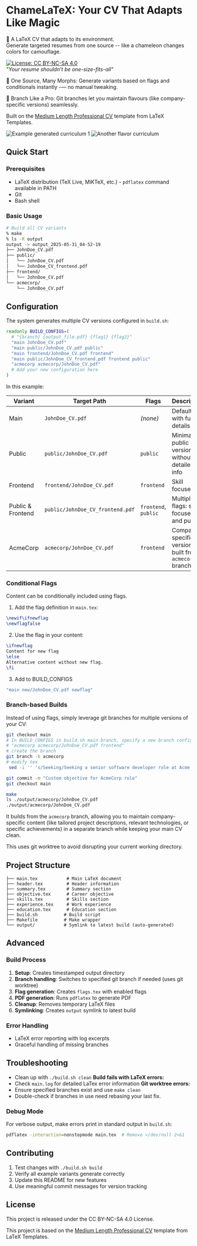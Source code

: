 # ChameLaTeX: Your CV That Adapts Like Magic

🦎 A LaTeX CV that adapts to its environment.  
Generate targeted resumes from one source -- like a chameleon changes colors for camouflage.  

[![License: CC BY-NC-SA 4.0](https://img.shields.io/badge/License-CC%20BY--NC--SA%204.0-lightgrey.svg)](https://creativecommons.org/licenses/by-nc-sa/4.0/)  
*"Your resume shouldn’t be one-size-fits-all"*  

🦎 One Source, Many Morphs:
Generate variants based on flags and conditionals instantly -— no manual tweaking.

🌿 Branch Like a Pro:
Git branches let you maintain flavours (like company-specific versions) seamlessly.

Built on the [Medium Length Professional CV](https://www.latextemplates.com/template/medium-length-professional-cv) template from LaTeX Templates.

![Example generated curriculum 1](ex1.png "Default CV")
![Another flavor curriculum](ex2.png "Frontend public CV")

## Quick Start

### Prerequisites

- LaTeX distribution (TeX Live, MiKTeX, etc.) - `pdflatex` command available in PATH
- Git
- Bash shell

### Basic Usage

```bash
# Build all CV variants
% make
% ls -R output
output -> output_2025-05-31_04-52-19
├── JohnDoe_CV.pdf
├── public/
│   └── JohnDoe_CV.pdf
│   └── JohnDoe_CV_frontend.pdf
├── frontend/
│   └── JohnDoe_CV.pdf
└── acmecorp/
    └── JohnDoe_CV.pdf
```

## Configuration

The system generates multiple CV versions configured in `build.sh`:

```bash
readonly BUILD_CONFIGS=(
  # "{branch} {output_file.pdf} {flag1} {flag2}"
  "main JohnDoe_CV.pdf"
  "main public/JohnDoe_CV.pdf public"
  "main frontend/JohnDoe_CV.pdf frontend"
  "main public/JohnDoe_CV_frontend.pdf frontend public"
  "acmecorp acmecorp/JohnDoe_CV.pdf"
  # Add your new configuration here
)
```

In this example:

| Variant | Target Path | Flags | Description |
|---------|-------------|-------|-------------|
| Main    | `JohnDoe_CV.pdf` | _(none)_ | Default CV with full details |
| Public  | `public/JohnDoe_CV.pdf` | `public` | Minimal public version without detailed info |
| Frontend | `frontend/JohnDoe_CV.pdf` | `frontend` | Skill focused CV |
| Public & Frontend | `public/JohnDoe_CV_frontend.pdf` | `frontend`, `public` | Multiple flags: skill focused and public |
| AcmeCorp | `acmecorp/JohnDoe_CV.pdf` | `frontend` | Company-specific version built from `acmecorp` branch |

### Conditional Flags

Content can be conditionally included using flags.

1. Add the flag definition in `main.tex`:
```latex
\newif\ifnewflag
\newflagfalse
```

2. Use the flag in your content:
```latex
\ifnewflag
Content for new flag
\else
Alternative content without new flag.
\fi
```

3. Add to BUILD_CONFIGS
```bash
"main new/JohnDoe_CV.pdf newflag"
```

### Branch-based Builds

Instead of using flags, simply leverage git branches for multiple versions of your CV:
```bash
git checkout main
# In BUILD_CONFIGS in build.sh main branch, specify a new branch config:
# "acmecorp acmecorp/JohnDoe_CV.pdf frontend"
# create the branch
git branch -b acmecorp
# modify tex
 sed -i '' 's/Seeking/Seeking a senior software developer role at Acme Corporations/g' objective.tex

git commit -m "Custom objective for AcmeCorp role"
git checkout main

make
ls ./output/acmecorp/JohnDoe_CV.pdf
./output/acmecorp/JohnDoe_CV.pdf
```

It builds from the `acmecorp` branch, allowing you to maintain company-specific content (like tailored project descriptions, relevant technologies, or specific achievements) in a separate branch while keeping your main CV clean.

This uses git worktree to avoid disrupting your current working directory.

## Project Structure

```
├── main.tex           # Main LaTeX document
├── header.tex         # Header information
├── summary.tex        # Summary section
├── objective.tex      # Career objective
├── skills.tex         # Skills section
├── experience.tex     # Work experience
├── education.tex      # Education section
├── build.sh          # Build script
├── Makefile          # Make wrapper
└── output/           # Symlink to latest build (auto-generated)
```

## Advanced

### Build Process
1. **Setup**: Creates timestamped output directory
2. **Branch handling**: Switches to specified git branch if needed (uses git worktree)
3. **Flag generation**: Creates `flags.tex` with enabled flags
4. **PDF generation**: Runs `pdflatex` to generate PDF
5. **Cleanup**: Removes temporary LaTeX files
6. **Symlinking**: Creates `output` symlink to latest build
### Error Handling
- LaTeX error reporting with log excerpts
- Graceful handling of missing branches
## Troubleshooting
- Clean up with `./build.sh clean`
**Build fails with LaTeX errors:**
- Check `main.log` for detailed LaTex error information
**Git worktree errors:**
- Ensure specified branches exist and use `make clean`
- Double-check if branches in use need rebasing your last fix.
### Debug Mode
For verbose output, make errors print in standard output in `build.sh`:
```bash
pdflatex -interaction=nonstopmode main.tex  # Remove >/dev/null 2>&1
```
## Contributing
1. Test changes with `./build.sh build`
2. Verify all example variants generate correctly
3. Update this README for new features
4. Use meaningful commit messages for version tracking

## License

This project is released under the CC BY-NC-SA 4.0 License.

This project is based on the [Medium Length Professional CV](https://www.latextemplates.com/template/medium-length-professional-cv) template from LaTeX Templates.